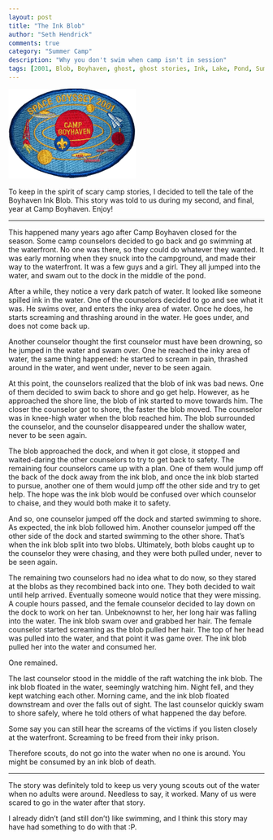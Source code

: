 ```yaml
--- 
layout: post
title: "The Ink Blob"
author: "Seth Hendrick"
comments: true
category: "Summer Camp"
description: "Why you don't swim when camp isn't in session"
tags: [2001, Blob, Boyhaven, ghost, ghost stories, Ink, Lake, Pond, Summer Camp, water, webelos, Year 2001]
---
```


<img src="/static/img/badges/CampBoyhaven_2001.png" alt="2000 Boyhaven Badge" class="alignleft"/>

To keep in the spirit of scary camp stories, I decided to tell the tale of the Boyhaven Ink Blob.  This story was told to us during my second, and final, year at Camp Boyhaven.  Enjoy!

------------------

This happened many years ago after Camp Boyhaven closed for the season.  Some camp counselors decided to go back and go swimming at the waterfront.  No one was there, so they could do whatever they wanted.  It was early morning when they snuck into the campground, and made their way to the waterfront.  It was a few guys and a girl.  They all jumped into the water, and swam out to the dock in the middle of the pond.

After a while, they notice a very dark patch of water.  It looked like someone spilled ink in the water.  One of the counselors decided to go and see what it was.  He swims over, and enters the inky area of water.  Once he does, he starts screaming and thrashing around in the water.  He goes under, and does not come back up.

Another counselor thought the first counselor must have been drowning, so he jumped in the water and swam over.  One he reached the inky area of water, the same thing happened: he started to scream in pain, thrashed around in the water, and went under, never to be seen again.

At this point, the counselors realized that the blob of ink was bad news.  One of them decided to swim back to shore and go get help.  However, as he approached the shore line, the blob of ink started to move towards him.  The closer the counselor got to shore, the faster the blob moved.  The counselor was in knee-high water when the blob reached him.  The blob surrounded the counselor, and the counselor disappeared under the shallow water, never to be seen again.

The blob approached the dock, and when it got close, it stopped and waited-daring the other counselors to try to get back to safety.  The remaining four counselors came up with a plan.  One of them would jump off the back of the dock away from the ink blob, and once the ink blob started to pursue, another one of them would jump off the other side and try to get help.  The hope was the ink blob would be confused over which counselor to chaise, and they would both make it to safety.

And so, one counselor jumped off the dock and started swimming to shore.  As expected, the ink blob followed him.  Another counselor jumped off the other side of the dock and started swimming to the other shore.  That’s when the ink blob split into two blobs.  Ultimately, both blobs caught up to the counselor they were chasing, and they were both pulled under, never to be seen again.

The remaining two counselors had no idea what to do now, so they stared at the blobs as they recombined back into one.  They both decided to wait until help arrived.  Eventually someone would notice that they were missing.  A couple hours passed, and the female counselor decided to lay down on the dock to work on her tan.  Unbeknownst to  her, her long hair was falling into the water.  The ink blob swam over and grabbed her hair.  The female counselor started screaming as the blob pulled her hair.  The top of her head was pulled into the water, and that point it was game over.  The ink blob pulled her into the water and consumed her.

One remained.

The last counselor stood in the middle of the raft watching the ink blob.  The ink blob floated in the water, seemingly watching him.  Night fell, and they kept watching each other.  Morning came, and the ink blob floated downstream and over the falls out of sight.  The last counselor quickly swam to shore safely, where he told others of what happened the day before.

Some say you can still hear the screams of the victims if you listen closely at the waterfront.  Screaming to be freed from their inky prison.

Therefore scouts, do not go into the water when no one is around.  You might be consumed by an ink blob of death.

------------------------------

The story was definitely told to keep us very young scouts out of the water when no adults were around.  Needless to say, it worked.  Many of us were scared to go in the water after that story.

I already didn’t (and still don’t) like swimming, and I think this story may have had something to do with that :P.